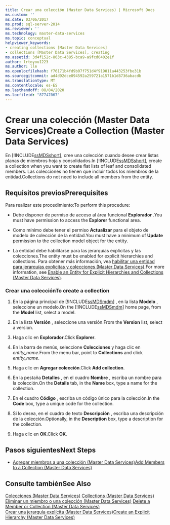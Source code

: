 ```yaml
---
title: Crear una colección (Master Data Services) | Microsoft Docs
ms.custom: ''
ms.date: 03/06/2017
ms.prod: sql-server-2014
ms.reviewer: ''
ms.technology: master-data-services
ms.topic: conceptual
helpviewer_keywords:
- creating collections [Master Data Services]
- collections [Master Data Services], creating
ms.assetid: 3d4f152c-863c-4385-bca9-a9fcd0402e1f
author: lrtoyou1223
ms.author: lle
ms.openlocfilehash: f76171b4fd9b07f751d4f919011a443253fbe31b
ms.sourcegitcommit: ad4d92dce894592a259721a1571b1d8736abacdb
ms.translationtype: MT
ms.contentlocale: es-ES
ms.lasthandoff: 08/04/2020
ms.locfileid: "87747067"
---
```

# <a name="create-a-collection-master-data-services"></a><span data-ttu-id="ac18a-102">Crear una colección (Master Data Services)</span><span class="sxs-lookup"><span data-stu-id="ac18a-102">Create a Collection (Master Data Services)</span></span>
  <span data-ttu-id="ac18a-103">En [!INCLUDE[ssMDSshort](../includes/ssmdsshort-md.md)], cree una colección cuando desee crear listas planas de miembros hoja y consolidados.</span><span class="sxs-lookup"><span data-stu-id="ac18a-103">In [!INCLUDE[ssMDSshort](../includes/ssmdsshort-md.md)], create a collection when you want to create flat lists of leaf and consolidated members.</span></span> <span data-ttu-id="ac18a-104">Las colecciones no tienen que incluir todos los miembros de la entidad.</span><span class="sxs-lookup"><span data-stu-id="ac18a-104">Collections do not need to include all members from the entity.</span></span>  
  
## <a name="prerequisites"></a><span data-ttu-id="ac18a-105">Requisitos previos</span><span class="sxs-lookup"><span data-stu-id="ac18a-105">Prerequisites</span></span>  
 <span data-ttu-id="ac18a-106">Para realizar este procedimiento:</span><span class="sxs-lookup"><span data-stu-id="ac18a-106">To perform this procedure:</span></span>  
  
-   <span data-ttu-id="ac18a-107">Debe disponer de permiso de acceso al área funcional **Explorador** .</span><span class="sxs-lookup"><span data-stu-id="ac18a-107">You must have permission to access the **Explorer** functional area.</span></span>  
  
-   <span data-ttu-id="ac18a-108">Como mínimo debe tener el permiso **Actualizar** para el objeto de modelo de colección de la entidad.</span><span class="sxs-lookup"><span data-stu-id="ac18a-108">You must have a minimum of **Update** permission to the collection model object for the entity.</span></span>  
  
-   <span data-ttu-id="ac18a-109">La entidad debe habilitarse para las jerarquías explícitas y las colecciones.</span><span class="sxs-lookup"><span data-stu-id="ac18a-109">The entity must be enabled for explicit hierarchies and collections.</span></span> <span data-ttu-id="ac18a-110">Para obtener más información, vea [habilitar una entidad para jerarquías explícitas y colecciones &#40;Master Data Services&#41;](enable-an-entity-for-explicit-hierarchies-and-collections-master-data-services.md).</span><span class="sxs-lookup"><span data-stu-id="ac18a-110">For more information, see [Enable an Entity for Explicit Hierarchies and Collections &#40;Master Data Services&#41;](enable-an-entity-for-explicit-hierarchies-and-collections-master-data-services.md).</span></span>  
  
### <a name="to-create-a-collection"></a><span data-ttu-id="ac18a-111">Crear una colección</span><span class="sxs-lookup"><span data-stu-id="ac18a-111">To create a collection</span></span>  
  
1.  <span data-ttu-id="ac18a-112">En la página principal de [!INCLUDE[ssMDSmdm](../includes/ssmdsmdm-md.md)] , en la lista **Modelo** , seleccione un modelo.</span><span class="sxs-lookup"><span data-stu-id="ac18a-112">On the [!INCLUDE[ssMDSmdm](../includes/ssmdsmdm-md.md)] home page, from the **Model** list, select a model.</span></span>  
  
2.  <span data-ttu-id="ac18a-113">En la lista **Versión** , seleccione una versión.</span><span class="sxs-lookup"><span data-stu-id="ac18a-113">From the **Version** list, select a version.</span></span>  
  
3.  <span data-ttu-id="ac18a-114">Haga clic en **Explorador**.</span><span class="sxs-lookup"><span data-stu-id="ac18a-114">Click **Explorer**.</span></span>  
  
4.  <span data-ttu-id="ac18a-115">En la barra de menús, seleccione **Colecciones** y haga clic en *entity_name*.</span><span class="sxs-lookup"><span data-stu-id="ac18a-115">From the menu bar, point to **Collections** and click *entity_name*.</span></span>  
  
5.  <span data-ttu-id="ac18a-116">Haga clic en **Agregar colección**.</span><span class="sxs-lookup"><span data-stu-id="ac18a-116">Click **Add collection**.</span></span>  
  
6.  <span data-ttu-id="ac18a-117">En la pestaña **Detalles** , en el cuadro **Nombre** , escriba un nombre para la colección.</span><span class="sxs-lookup"><span data-stu-id="ac18a-117">On the **Details** tab, in the **Name** box, type a name for the collection.</span></span>  
  
7.  <span data-ttu-id="ac18a-118">En el cuadro **Código** , escriba un código único para la colección.</span><span class="sxs-lookup"><span data-stu-id="ac18a-118">In the **Code** box, type a unique code for the collection.</span></span>  
  
8.  <span data-ttu-id="ac18a-119">Si lo desea, en el cuadro de texto **Descripción** , escriba una descripción de la colección.</span><span class="sxs-lookup"><span data-stu-id="ac18a-119">Optionally, in the **Description** box, type a description for the collection.</span></span>  
  
9. <span data-ttu-id="ac18a-120">Haga clic en **OK**.</span><span class="sxs-lookup"><span data-stu-id="ac18a-120">Click **OK**.</span></span>  
  
## <a name="next-steps"></a><span data-ttu-id="ac18a-121">Pasos siguientes</span><span class="sxs-lookup"><span data-stu-id="ac18a-121">Next Steps</span></span>  
  
-   [<span data-ttu-id="ac18a-122">Agregar miembros a una colección &#40;Master Data Services&#41;</span><span class="sxs-lookup"><span data-stu-id="ac18a-122">Add Members to a Collection &#40;Master Data Services&#41;</span></span>](../../2014/master-data-services/add-members-to-a-collection-master-data-services.md)  
  
## <a name="see-also"></a><span data-ttu-id="ac18a-123">Consulte también</span><span class="sxs-lookup"><span data-stu-id="ac18a-123">See Also</span></span>  
 <span data-ttu-id="ac18a-124">[Colecciones &#40;Master Data Services&#41;](../../2014/master-data-services/collections-master-data-services.md) </span><span class="sxs-lookup"><span data-stu-id="ac18a-124">[Collections &#40;Master Data Services&#41;](../../2014/master-data-services/collections-master-data-services.md) </span></span>  
 <span data-ttu-id="ac18a-125">[Eliminar un miembro o una colección &#40;Master Data Services&#41;](../../2014/master-data-services/delete-a-member-or-collection-master-data-services.md) </span><span class="sxs-lookup"><span data-stu-id="ac18a-125">[Delete a Member or Collection &#40;Master Data Services&#41;](../../2014/master-data-services/delete-a-member-or-collection-master-data-services.md) </span></span>  
 [<span data-ttu-id="ac18a-126">Crear una jerarquía explícita &#40;Master Data Services&#41;</span><span class="sxs-lookup"><span data-stu-id="ac18a-126">Create an Explicit Hierarchy &#40;Master Data Services&#41;</span></span>](../../2014/master-data-services/create-an-explicit-hierarchy-master-data-services.md)  
  
  
